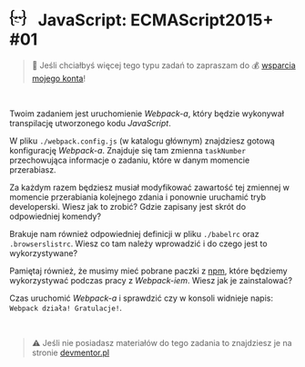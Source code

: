 # [![](../assets/img/logo-readme2.jpg)](https://devmentor.pl) &nbsp; JavaScript: ECMAScript2015+ #01

> :loudspeaker: Jeśli chciałbyś więcej tego typu zadań to zapraszam do :moneybag: [wsparcia mojego konta](https://github.com/sponsors/devmentor-pl)!

&nbsp;

Twoim zadaniem jest uruchomienie *Webpack-a*, który będzie wykonywał transpilację utworzonego kodu *JavaScript*.

W pliku `./webpack.config.js` (w katalogu głównym) znajdziesz gotową konfigurację *Webpack-a*. Znajduje się tam zmienna `taskNumber` przechowująca informacje o zadaniu, które w danym momencie przerabiasz.

Za każdym razem będziesz musiał modyfikować zawartość tej zmiennej w momencie przerabiania kolejnego zdania i ponownie uruchamić tryb developerski. Wiesz jak to zrobić? Gdzie zapisany jest skrót do odpowiedniej komendy?

Brakuje nam również odpowiedniej definicji w pliku `./babelrc` oraz `.browserslistrc`. Wiesz co tam należy wprowadzić i do czego jest to wykorzystywane?

Pamiętaj również, że musimy mieć pobrane paczki z [npm](https://www.npmjs.com/), które będziemy wykorzystywać podczas pracy z *Webpack-iem*. Wiesz jak je zainstalować?

Czas uruchomić *Webpack-a* i sprawdzić czy w konsoli widnieje napis: `Webpack działa! Gratulacje!`.

&nbsp;

> :warning: Jeśli nie posiadasz materiałów do tego zadania to znajdziesz je na stronie [devmentor.pl](https://devmentor.pl/p/js-es2015plus/)